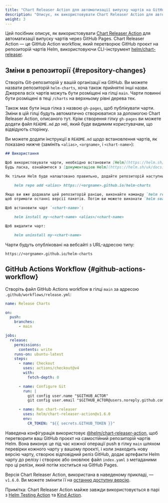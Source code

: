 ```yaml
---
title: "Chart Releaser Action для автоматизації випуску чартів на GitHub Pages"
description: "Описує, як використовувати Chart Releaser Action для автоматизації випуску чартів через GitHub Pages."
weight: 3
---
```


Цей посібник описує, як використовувати [Chart Releaser Action](https://github.com/marketplace/actions/helm-chart-releaser) для автоматизації випуску чартів через GitHub Pages. Chart Releaser Action — це GitHub Action workflow, який перетворює GitHub проєкт на репозиторій чартів Helm, використовуючи CLI-інструмент [helm/chart-releaser](https://github.com/helm/chart-releaser).

## Зміни в репозиторії {#repository-changes}

Створіть Git-репозиторій у вашій організації на GitHub. Ви можете назвати репозиторій `helm-charts`, хоча також прийнятні інші назви. Джерела всіх чартів можуть бути розміщені на гілці `main`. Чарти повинні бути розміщені в теці `/charts` на верхньому рівні дерева тек.

Також має бути інша гілка з назвою `gh-pages`, щоб публікувати чарти. Зміни в цій гілці будуть автоматично створюватися за допомогою Chart Releaser Action, описаного тут. Крім створення гілку `gh-pages` ви можете додати файл `README.md` до неї, який буде видимим користувачам, що відвідують сторінку.

Ви можете додати інструкції в `README.md` щодо встановлення чартів, як показано нижче (замініть `<alias>`, `<orgname>`, і `<chart-name>`):

```md
## Використання

Щоб використовувати чарти, необхідно встановити [Helm](https://helm.sh/uk).
Будь ласка, ознайомтеся з [документацією Helm](https://helm.sh/uk/docs), щоб розпочати.

Як тільки Helm буде налаштовано правильно, додайте репозиторій наступним чином:

    helm repo add <alias> https://<orgname>.github.io/helm-charts

Якщо ви вже додавали цей репозиторій раніше, виконайте команду `helm repo update`,
щоб отримати останні версії пакетів. Потім ви можете виконати `helm search repo <alias>`, щоб побачити чарти.

Щоб встановити чарт `<chart-name>`:

    helm install my-<chart-name> <alias>/<chart-name>

Щоб видалити чарт:

    helm uninstall my-<chart-name>
```

Чарти будуть опубліковані на вебсайті з URL-адресою типу:

    https://<orgname>.github.io/helm-charts

## GitHub Actions Workflow {#github-actions-workflow}

Створіть файл GitHub Actions workflow в гілці `main` за адресою `.github/workflows/release.yml`:

```yaml
name: Release Charts

on:
  push:
    branches:
      - main

jobs:
  release:
    permissions:
      contents: write
    runs-on: ubuntu-latest
    steps:
      - name: Checkout
        uses: actions/checkout@v4
        with:
          fetch-depth: 0

      - name: Configure Git
        run: |
          git config user.name "$GITHUB_ACTOR"
          git config user.email "$GITHUB_ACTOR@users.noreply.github.com"

      - name: Run chart-releaser
        uses: helm/chart-releaser-action@v1.6.0
        env:
          CR_TOKEN: "${{ secrets.GITHUB_TOKEN }}"
```

Наведена конфігурація використовує [@helm/chart-releaser-action](https://github.com/helm/chart-releaser-action), щоб перетворити ваш GitHub проєкт на самостійний репозиторій чартів Helm. Вона виконує це під час кожної операції push в гілку `main` шляхом перевірки кожного чарту у вашому проєкті, і коли знаходить нову версію чарту, створює відповідний реліз GitHub, додає артефакти Helm чарту до релізу і створює або оновлює файл `index.yaml` з метаданими про ці релізи, який потім хоститься на GitHub Pages.

Версія Chart Releaser Action, використана в наведеному прикладі, — `v1.6.0`. Ви можете змінити її на [останню доступну версію](https://github.com/helm/chart-releaser-action/releases).

Примітка: Chart Releaser Action майже завжди використовується в парі з [Helm Testing Action](https://github.com/marketplace/actions/helm-chart-testing) та [Kind Action](https://github.com/marketplace/actions/kind-cluster).
